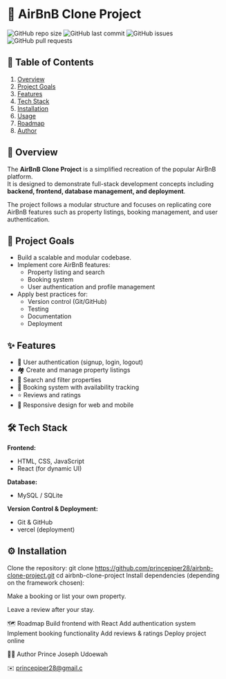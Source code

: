 # 🏡 AirBnB Clone Project

![GitHub repo size](https://img.shields.io/github/repo-size/<your-username>/airbnb-clone-project?color=blue&style=flat-square)
![GitHub last commit](https://img.shields.io/github/last-commit/<your-username>/airbnb-clone-project?style=flat-square)
![GitHub issues](https://img.shields.io/github/issues/<your-username>/airbnb-clone-project?style=flat-square)
![GitHub pull requests](https://img.shields.io/github/issues-pr/<your-username>/airbnb-clone-project?style=flat-square)


## 📖 Table of Contents
1. [Overview](#overview)
2. [Project Goals](#project-goals)
3. [Features](#features)
4. [Tech Stack](#tech-stack)
5. [Installation](#installation)
6. [Usage](#usage)
7. [Roadmap](#roadmap)
8. [Author](#author)



## 📌 Overview
The **AirBnB Clone Project** is a simplified recreation of the popular AirBnB platform.  
It is designed to demonstrate full-stack development concepts including **backend, frontend, database management, and deployment**.  

The project follows a modular structure and focuses on replicating core AirBnB features such as property listings, booking management, and user authentication.



## 🎯 Project Goals
- Build a scalable and modular codebase.
- Implement core AirBnB features:
  - Property listing and search
  - Booking system
  - User authentication and profile management
- Apply best practices for:
  - Version control (Git/GitHub)
  - Testing
  - Documentation
  - Deployment



## ✨ Features
- 🔑 User authentication (signup, login, logout)
- 🏘️ Create and manage property listings
- 🔎 Search and filter properties
- 📅 Booking system with availability tracking
- ⭐ Reviews and ratings
- 📱 Responsive design for web and mobile



## 🛠 Tech Stack
**Frontend:**  
- HTML, CSS, JavaScript  
- React (for dynamic UI)


**Database:**  
- MySQL / SQLite

**Version Control & Deployment:**  
- Git & GitHub  
- vercel (deployment)  



## ⚙️ Installation
Clone the repository:
git clone https://github.com/princepiper28/airbnb-clone-project.git
cd airbnb-clone-project
Install dependencies (depending on the framework chosen):


Make a booking or list your own property.

Leave a review after your stay.

🗺 Roadmap
  Build frontend with React
 Add authentication system
Implement booking functionality
Add reviews & ratings
Deploy project online

👨‍💻 Author
Prince Joseph Udoewah

✉️ princepiper28@gmail.c
